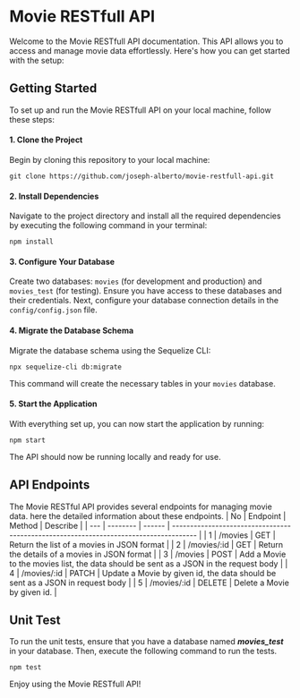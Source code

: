 # Movie RESTfull API

Welcome to the Movie RESTfull API documentation. This API allows you to access and manage movie data effortlessly. Here's how you can get started with the setup:

## Getting Started

To set up and run the Movie RESTfull API on your local machine, follow these steps:

#### 1. Clone the Project

Begin by cloning this repository to your local machine:

```
git clone https://github.com/joseph-alberto/movie-restfull-api.git
```

#### 2. Install Dependencies

Navigate to the project directory and install all the required dependencies by executing the following command in your terminal:

```
npm install
```

#### 3. Configure Your Database

Create two databases: `movies` (for development and production) and `movies_test` (for testing). Ensure you have access to these databases and their credentials. Next, configure your database connection details in the `config/config.json` file.

#### 4. Migrate the Database Schema

Migrate the database schema using the Sequelize CLI:

```
npx sequelize-cli db:migrate
```

This command will create the necessary tables in your `movies` database.

#### 5. Start the Application

With everything set up, you can now start the application by running:

```
npm start
```

The API should now be running locally and ready for use.

## API Endpoints

The Movie RESTful API provides several endpoints for managing movie data. here the detailed information about these endpoints.
| No  | Endpoint    | Method | Describe                                                                              |
| --- | --------    | ------ | ------------------------------------------------------------------------------------- |
| 1   | /movies     | GET    | Return the list of a movies in JSON format                                            |
| 2   | /movies/:id | GET    | Return the details of a movies in JSON format                                         |
| 3   | /movies     | POST   | Add a Movie to the movies list, the data should be sent as a JSON in the request body |
| 4   | /movies/:id | PATCH  | Update a Movie by given id, the data should be sent as a JSON in request body         |
| 5   | /movies/:id | DELETE | Delete a Movie by given id.                                                           |

## Unit Test

To run the unit tests, ensure that you have a database named ***movies_test*** in your database. Then, execute the following command to run the tests.
```
npm test
```

Enjoy using the Movie RESTfull API!
